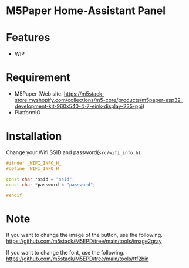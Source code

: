 # M5Paper Home-Assistant Panel

# Features

* WIP
 
# Requirement

* M5Paper (Web site: https://m5stack-store.myshopify.com/collections/m5-core/products/m5paper-esp32-development-kit-960x540-4-7-eink-display-235-ppi)
* PlatformIO
 
# Installation

Change your Wifi SSID and password(`src/wifi_info.h`).

```cpp
#ifndef _WIFI_INFO_H_
#define _WIFI_INFO_H_

const char *ssid = "ssid";
const char *password = "password";

#endif
```


 
# Note
 
If you want to change the image of the button, use the following.  
https://github.com/m5stack/M5EPD/tree/main/tools/image2gray

If you want to change the font, use the following.  
https://github.com/m5stack/M5EPD/tree/main/tools/ttf2bin
 

